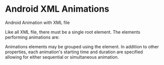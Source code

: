 # Android XML Animations
Android Animation with XML file

Like all XML file, there must be a single root element.
The elements performing animations are:
 
<alpha>
<scale>
<translate>
<rotate>

Animations elements may be grouped using the <set> element. 
In addition to other properties, each animation's starting time and duration are specified allowing for either sequential or simultaneous animation.

